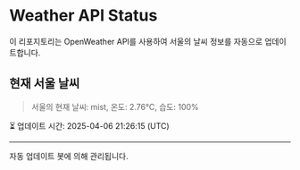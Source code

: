 
# Weather API Status

이 리포지토리는 OpenWeather API를 사용하여 서울의 날씨 정보를 자동으로 업데이트합니다.

## 현재 서울 날씨
> 서울의 현재 날씨: mist, 온도: 2.76°C, 습도: 100%

⏳ 업데이트 시간: 2025-04-06 21:26:15 (UTC)

---
자동 업데이트 봇에 의해 관리됩니다.
